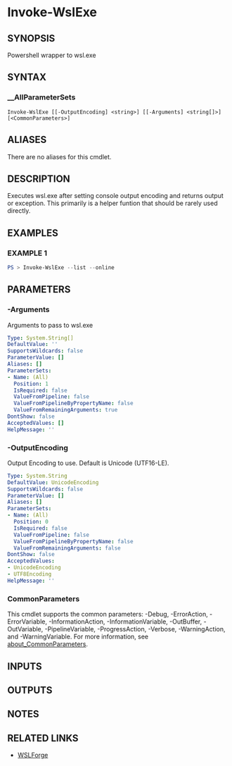 # Invoke-WslExe

## SYNOPSIS

Powershell wrapper to wsl.exe

## SYNTAX

### __AllParameterSets

```text
Invoke-WslExe [[-OutputEncoding] <string>] [[-Arguments] <string[]>] [<CommonParameters>]
```

## ALIASES

There are no aliases for this cmdlet.

## DESCRIPTION

Executes wsl.exe after setting console output encoding and returns output or exception.
This primarily is a helper funtion that should be rarely used directly.

## EXAMPLES

### EXAMPLE 1

```powershell
PS > Invoke-WslExe --list --online
```

## PARAMETERS

### -Arguments

Arguments to pass to wsl.exe

```yaml
Type: System.String[]
DefaultValue: ''
SupportsWildcards: false
ParameterValue: []
Aliases: []
ParameterSets:
- Name: (All)
  Position: 1
  IsRequired: false
  ValueFromPipeline: false
  ValueFromPipelineByPropertyName: false
  ValueFromRemainingArguments: true
DontShow: false
AcceptedValues: []
HelpMessage: ''
```

### -OutputEncoding

Output Encoding to use.
Default is Unicode (UTF16-LE).

```yaml
Type: System.String
DefaultValue: UnicodeEncoding
SupportsWildcards: false
ParameterValue: []
Aliases: []
ParameterSets:
- Name: (All)
  Position: 0
  IsRequired: false
  ValueFromPipeline: false
  ValueFromPipelineByPropertyName: false
  ValueFromRemainingArguments: false
DontShow: false
AcceptedValues:
- UnicodeEncoding
- UTF8Encoding
HelpMessage: ''
```

### CommonParameters

This cmdlet supports the common parameters: -Debug, -ErrorAction, -ErrorVariable,
-InformationAction, -InformationVariable, -OutBuffer, -OutVariable, -PipelineVariable,
-ProgressAction, -Verbose, -WarningAction, and -WarningVariable. For more information, see
[about_CommonParameters](https://go.microsoft.com/fwlink/?LinkID=113216).

## INPUTS

## OUTPUTS

## NOTES

## RELATED LINKS

- [WSLForge](WSLForge.md)
